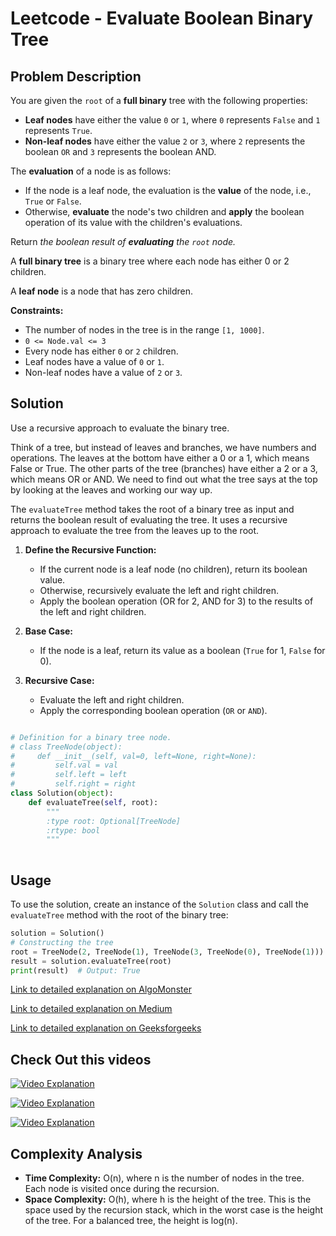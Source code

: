 # Leetcode - Evaluate Boolean Binary Tree

## Problem Description

You are given the `root` of a **full binary** tree with the following properties:

- **Leaf nodes** have either the value `0` or `1`, where `0` represents `False` and `1` represents `True`.
- **Non-leaf nodes** have either the value `2` or `3`, where `2` represents the boolean `OR` and `3` represents the boolean AND.

The **evaluation** of a node is as follows:

- If the node is a leaf node, the evaluation is the **value** of the node, i.e., `True` or `False`.
- Otherwise, **evaluate** the node's two children and **apply** the boolean operation of its value with the children's evaluations.

Return *the boolean result of **evaluating** the `root` node.*

A **full binary tree** is a binary tree where each node has either 0 or 2 children. 

A **leaf node** is a node that has zero children.


**Constraints:**
- The number of nodes in the tree is in the range `[1, 1000]`.
- `0 <= Node.val <= 3`
- Every node has either `0` or `2` children.
- Leaf nodes have a value of `0` or `1`.
- Non-leaf nodes have a value of `2` or `3`.

## Solution

Use a recursive approach to evaluate the binary tree.


Think of a tree, but instead of leaves and branches, we have numbers and operations. The leaves at the bottom have either a 0 or a 1, which means False or True. The other parts of the tree (branches) have either a 2 or a 3, which means OR or AND. We need to find out what the tree says at the top by looking at the leaves and working our way up.


The `evaluateTree` method takes the root of a binary tree as input and returns the boolean result of evaluating the tree. It uses a recursive approach to evaluate the tree from the leaves up to the root.

1. **Define the Recursive Function:**
   - If the current node is a leaf node (no children), return its boolean value.
   - Otherwise, recursively evaluate the left and right children.
   - Apply the boolean operation (OR for 2, AND for 3) to the results of the left and right children.

2. **Base Case:**
   - If the node is a leaf, return its value as a boolean (`True` for 1, `False` for 0).

3. **Recursive Case:**
   - Evaluate the left and right children.
   - Apply the corresponding boolean operation (`OR` or `AND`).


```python

# Definition for a binary tree node.
# class TreeNode(object):
#     def __init__(self, val=0, left=None, right=None):
#         self.val = val
#         self.left = left
#         self.right = right
class Solution(object):
    def evaluateTree(self, root):
        """
        :type root: Optional[TreeNode]
        :rtype: bool
        """
        
```

## Usage

To use the solution, create an instance of the `Solution` class and call the `evaluateTree` method with the root of the binary tree:

```python
solution = Solution()
# Constructing the tree
root = TreeNode(2, TreeNode(1), TreeNode(3, TreeNode(0), TreeNode(1)))
result = solution.evaluateTree(root)
print(result)  # Output: True
```
[Link to detailed explanation on AlgoMonster](https://algo.monster/liteproblems/2331)


[Link to detailed explanation on Medium](https://medium.com/codex/2331-evaluate-boolean-binary-tree-6d273ce0c3c7)


[Link to detailed explanation on Geeksforgeeks](https://www.geeksforgeeks.org/evaluation-of-expression-tree/)




## Check Out this videos

[![Video Explanation](https://img.youtube.com/vi/bFxdpk0ww-o/mqdefault.jpg)](https://youtu.be/bFxdpk0ww-o)


[![Video Explanation](https://img.youtube.com/vi/9a_cP54jn8Q/mqdefault.jpg)](https://youtu.be/9a_cP54jn8Q)


[![Video Explanation](https://img.youtube.com/vi/UsaJ-M-txbg/mqdefault.jpg)](https://youtu.be/UsaJ-M-txbg)



## Complexity Analysis

- **Time Complexity:** O(n), where n is the number of nodes in the tree. Each node is visited once during the recursion.
- **Space Complexity:** O(h), where h is the height of the tree. This is the space used by the recursion stack, which in the worst case is the height of the tree. For a balanced tree, the height is log(n).
